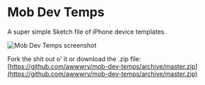 # Mob Dev Temps

A super simple Sketch file of iPhone device templates.

![Mob Dev Temps screenshot](https://raw.githubusercontent.com/awwwry/mob-dev-temps/master/mobile-device-templates.png)

Fork the shit out o' it or download the .zip file:  
[https://github.com/awwwry/mob-dev-temps/archive/master.zip](https://github.com/awwwry/mob-dev-temps/archive/master.zip)
